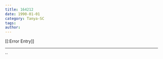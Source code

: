 ```yaml
---
title: 164212
date: 1990-01-01
category: Tanya-SC
tags: 
author: 
---
```


[[:Error Entry]]

---



``
